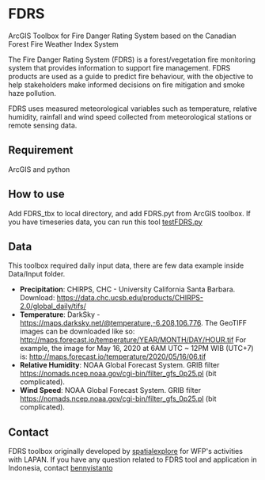 # FDRS
ArcGIS Toolbox for Fire Danger Rating System based on the Canadian Forest Fire Weather Index System

The Fire Danger Rating System (FDRS) is a forest/vegetation fire monitoring system that provides information to support fire management. FDRS products are used as a guide to predict fire behaviour, with the objective to help stakeholders make informed decisions on fire mitigation and smoke haze pollution.

FDRS uses measured meteorological variables such as temperature, relative humidity, rainfall and wind speed collected from meteorological stations or remote sensing data.

## Requirement
ArcGIS and python

## How to use
Add FDRS_tbx to local directory, and add FDRS.pyt from ArcGIS toolbox. 
If you have timeseries data, you can run this tool [testFDRS.py](https://github.com/wfpidn/FDRS/blob/master/FDRS_tbx/testFDRS.py)

## Data
This toolbox required daily input data, there are few data example inside Data/Input folder. 
- **Precipitation**: CHIRPS, CHC - University California Santa Barbara. Download: https://data.chc.ucsb.edu/products/CHIRPS-2.0/global_daily/tifs/
- **Temperature**: DarkSky - https://maps.darksky.net/@temperature,-6.208,106.776. The GeoTIFF images can be downloaded like so: http://maps.forecast.io/temperature/YEAR/MONTH/DAY/HOUR.tif
For example, the image for May 16, 2020 at 6AM UTC ~ 12PM WIB (UTC+7) is: http://maps.forecast.io/temperature/2020/05/16/06.tif
- **Relative Humidity**: NOAA Global Forecast System. GRIB filter https://nomads.ncep.noaa.gov/cgi-bin/filter_gfs_0p25.pl (bit complicated). 
- **Wind Speed**: NOAA Global Forecast System. GRIB filter https://nomads.ncep.noaa.gov/cgi-bin/filter_gfs_0p25.pl (bit complicated). 

## Contact
FDRS toolbox originally developed by [spatialexplore](https://github.com/spatialexplore) for WFP's activities with LAPAN.
If you have any question related to FDRS tool and application in Indonesia, contact [bennyistanto](https://github.com/bennyistanto)
